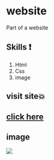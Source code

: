 # website
Part of a website


## Skills :exclamation:
1. Html
1. Css
1. image

## visit site💥

[click here](https://hanaazakaria.github.io/website/)
-------

## image
![](img/)

